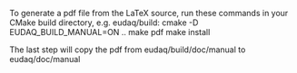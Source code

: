 To generate a pdf file from the LaTeX source, run these commands in your CMake build directory, e.g. eudaq/build:
cmake -D EUDAQ_BUILD_MANUAL=ON ..
make pdf
make install

The last step will copy the pdf from eudaq/build/doc/manual to eudaq/doc/manual
